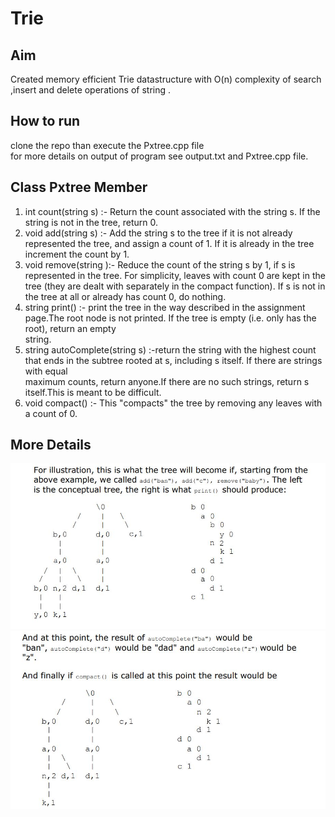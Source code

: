 # Trie
## Aim 
Created memory efficient Trie datastructure with O(n) complexity of search ,insert and delete operations of string .<br>
## How to run 
clone the repo than execute the Pxtree.cpp file <br>
for more details on output of program see output.txt and Pxtree.cpp file.<br>
## Class Pxtree Member 
1) int count(string s) :- Return the count associated with the string s. If the string is not in the tree, return 0.<br>
2) void add(string s)  :- Add the string s to the tree if it is not already represented the tree, and assign a count of 1. If it is already in the tree increment the count by 1.<br>
3) void remove(string ):- Reduce the count of the string s by 1, if s is represented in the tree. For simplicity, leaves with count 0 are kept in the <br>
<tb><tb>tree (they are dealt with separately in the compact function). If s is not in the tree at all or already has count 0, do nothing.<br>
4) string print() :-  print the tree in the way described in the assignment page.The root node is not printed. If the tree is empty (i.e. only has the root), return an empty<br>
string.<br>
5) string autoComplete(string s) :-return the string with the highest count that ends in the subtree rooted at s, including s itself. If there are strings with equal <br>
maximum counts, return anyone.If there are no such strings, return s itself.This is meant to be difficult.<br>
6) void compact() :- This "compacts" the tree by removing any leaves with a count of 0.
## More Details
  ![alt text](https://github.com/3682himanshu/Trie/blob/master/Images/image1.JPG?raw=true)
  ![alt text](https://github.com/3682himanshu/Trie/blob/master/Images/image2.JPG?raw=true)
